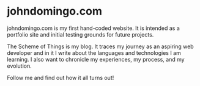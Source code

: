 johndomingo.com
===============

johndomingo.com is my first hand-coded website. It is intended as a portfolio site and initial testing grounds for future projects.

The Scheme of Things is my blog. It traces my journey as an aspiring web developer and in it I write about the languages and technologies I am learning. I also want to chronicle my experiences, my process, and my evolution.

Follow me and find out how it all turns out!
